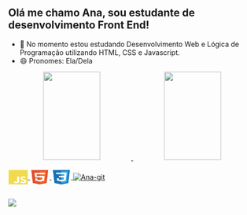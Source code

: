 ## Olá me chamo Ana, sou estudante de desenvolvimento Front End!


- 🌱 No momento estou estudando Desenvolvimento Web e Lógica de Programação utilizando HTML, CSS e Javascript.
- 😄 Pronomes: Ela/Dela

<div align="center">
  <a href="https://github.com/Anacaloi">
  <img width="48%" height="180em"  src="https://github-readme-stats.vercel.app/api?username=anacaloi&show_icons=true&theme=jolly&include_all_commits=true&count_private=true"/>
  <img width="48%" height="180em"  src="https://github-readme-stats.vercel.app/api/top-langs/?username=anacaloi&layout=compact&langs_count=7&theme=jolly"/>
</div>
<div style="display: inline_block"><br>
  <img align="center" alt="Ana-Js" height="30" width="40" src="https://raw.githubusercontent.com/devicons/devicon/master/icons/javascript/javascript-plain.svg">
  <img align="center" alt="Ana-HTML" height="30" width="40" src="https://raw.githubusercontent.com/devicons/devicon/master/icons/html5/html5-original.svg">
  <img align="center" alt="Ana-CSS" height="30" width="40" src="https://raw.githubusercontent.com/devicons/devicon/master/icons/css3/css3-original.svg">
  <img align="center" alt="Ana-git" height="30" width="40" src="https://cdn.jsdelivr.net/gh/devicons/devicon/icons/git/git-plain.svg">
</div>
  
  ##
 
<div> 
 
  <a href="https://www.linkedin.com/in/anacaloi" target="_blank"><img src="https://img.shields.io/badge/-LinkedIn-%230077B5?style=for-the-badge&logo=linkedin&logoColor=white"></a> 
 
</div>
